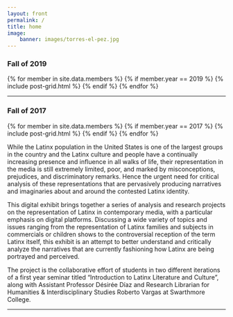 ```yaml
---
layout: front
permalink: /
title: home
image:
    banner: images/torres-el-pez.jpg
---
```

### Fall of 2019

<div class="tiles">
{% for member in site.data.members %}
   {% if member.year == 2019 %}
   {% include post-grid.html %}
   {% endif %}
{% endfor %}
</div>
<hr/>

### Fall of 2017 

<div class="tiles">
{% for member in site.data.members %}
   {% if member.year == 2017 %}
   {% include post-grid.html %}
   {% endif %}
{% endfor %}
</div>


While the Latinx population in the United States is one of the largest groups in the country and the Latinx culture and people have a continually increasing presence and influence in all walks of life, their representation in the media is still extremely limited, poor, and marked by misconceptions, prejudices, and discriminatory remarks. Hence the urgent need for critical analysis of these representations that are pervasively producing narratives and imaginaries about and around the contested Latinx identity.

This digital exhibit brings together a series of analysis and research projects on the representation of Latinx in contemporary media, with a particular emphasis on digital platforms. Discussing a wide variety of topics and issues ranging from the representation of Latinx families and subjects in commercials or children shows to the controversial reception of the term Latinx itself, this exhibit is an attempt to better understand and critically analyze the narratives that are currently fashioning how Latinx are being portrayed and perceived. 

The project is the collaborative effort of students in two different iterations of a first year seminar titled “Introduction to Latinx Literature and Culture”, along with Assistant Professor Désirée Díaz and Research Librarian for Humanities & Interdisciplinary Studies Roberto Vargas at Swarthmore College. 

<hr/>
